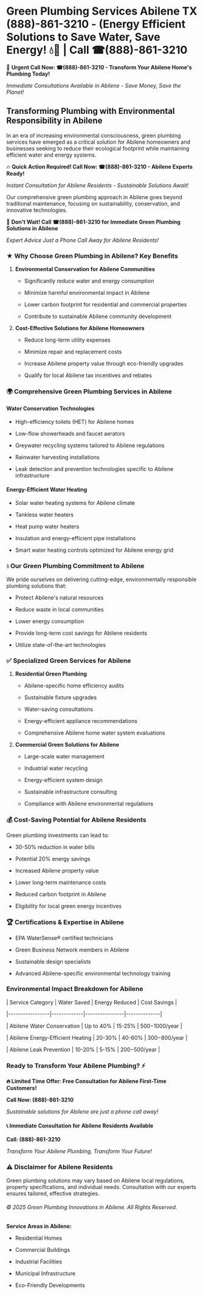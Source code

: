 # Green Plumbing Services Abilene TX (888)-861-3210 - (Energy Efficient Solutions to Save Water, Save Energy! 💧🌿 | Call ☎(888)-861-3210

🚨 **Urgent Call Now: ☎(888)-861-3210 - Transform Your Abilene Home's Plumbing Today!**
*Immediate Consultations Available in Abilene - Save Money, Save the Planet!*

## Transforming Plumbing with Environmental Responsibility in Abilene

In an era of increasing environmental consciousness, green plumbing services have emerged as a critical solution for Abilene homeowners and businesses seeking to reduce their ecological footprint while maintaining efficient water and energy systems. 

🔥 **Quick Action Required! Call Now: ☎(888)-861-3210 - Abilene Experts Ready!**
*Instant Consultation for Abilene Residents - Sustainable Solutions Await!*

Our comprehensive green plumbing approach in Abilene goes beyond traditional maintenance, focusing on sustainability, conservation, and innovative technologies.

🚨 **Don't Wait! Call ☎(888)-861-3210 for Immediate Green Plumbing Solutions in Abilene**
*Expert Advice Just a Phone Call Away for Abilene Residents!*

### ★ Why Choose Green Plumbing in Abilene? Key Benefits

1. **Environmental Conservation for Abilene Communities** 
   - Significantly reduce water and energy consumption
   - Minimize harmful environmental impact in Abilene
   - Lower carbon footprint for residential and commercial properties
   - Contribute to sustainable Abilene community development

2. **Cost-Effective Solutions for Abilene Homeowners** 
   - Reduce long-term utility expenses
   - Minimize repair and replacement costs
   - Increase Abilene property value through eco-friendly upgrades
   - Qualify for local Abilene tax incentives and rebates

### 🌍 Comprehensive Green Plumbing Services in Abilene

#### Water Conservation Technologies
- High-efficiency toilets (HET) for Abilene homes
- Low-flow showerheads and faucet aerators
- Greywater recycling systems tailored to Abilene regulations
- Rainwater harvesting installations
- Leak detection and prevention technologies specific to Abilene infrastructure

#### Energy-Efficient Water Heating
- Solar water heating systems for Abilene climate
- Tankless water heaters
- Heat pump water heaters
- Insulation and energy-efficient pipe installations
- Smart water heating controls optimized for Abilene energy grid

### 💧 Our Green Plumbing Commitment to Abilene

We pride ourselves on delivering cutting-edge, environmentally responsible plumbing solutions that:
- Protect Abilene's natural resources
- Reduce waste in local communities
- Lower energy consumption
- Provide long-term cost savings for Abilene residents
- Utilize state-of-the-art technologies

### ✅ Specialized Green Services for Abilene

1. **Residential Green Plumbing**
   - Abilene-specific home efficiency audits
   - Sustainable fixture upgrades
   - Water-saving consultations
   - Energy-efficient appliance recommendations
   - Comprehensive Abilene home water system evaluations

2. **Commercial Green Solutions for Abilene**
   - Large-scale water management
   - Industrial water recycling
   - Energy-efficient system design
   - Sustainable infrastructure consulting
   - Compliance with Abilene environmental regulations

### 💰 Cost-Saving Potential for Abilene Residents

Green plumbing investments can lead to:
- 30-50% reduction in water bills
- Potential 20% energy savings
- Increased Abilene property value
- Lower long-term maintenance costs
- Reduced carbon footprint in Abilene
- Eligibility for local green energy incentives

### 🏆 Certifications & Expertise in Abilene

- EPA WaterSense® certified technicians
- Green Business Network members in Abilene
- Sustainable design specialists
- Advanced Abilene-specific environmental technology training

### Environmental Impact Breakdown for Abilene

| Service Category | Water Saved | Energy Reduced | Cost Savings |
|-----------------|-------------|----------------|--------------|
| Abilene Water Conservation | Up to 40% | 15-25% | $500-$1000/year |
| Abilene Energy-Efficient Heating | 20-30% | 40-60% | $300-$800/year |
| Abilene Leak Prevention | 10-20% | 5-15% | $200-$500/year |

### Ready to Transform Your Abilene Plumbing? ⚡

**🔥 Limited Time Offer: Free Consultation for Abilene First-Time Customers!**

**Call Now: (888)-861-3210**
*Sustainable solutions for Abilene are just a phone call away!*

#### 📞 Immediate Consultation for Abilene Residents Available

**Call: (888)-861-3210**
*Transform Your Abilene Plumbing, Transform Your Future!*

### ⚠️ Disclaimer for Abilene Residents

Green plumbing solutions may vary based on Abilene local regulations, property specifications, and individual needs. Consultation with our experts ensures tailored, effective strategies.

###### © 2025 Green Plumbing Innovations in Abilene. All Rights Reserved.

**Service Areas in Abilene:** 
- Residential Homes
- Commercial Buildings
- Industrial Facilities
- Municipal Infrastructure
- Eco-Friendly Developments